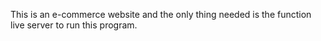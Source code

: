This is an e-commerce website and the only thing needed is the function live server to run this program.
